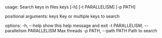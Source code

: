 usage: Search keys in files keys [-h] [-t PARALLELISM] [-p PATH] 

positional arguments:
  keys                   Key or multiple keys to search

options:
  -h, --help            show this help message and exit
  -t PARALLELISM, --parallelism PARALLELISM
                        Max threads
  -p PATH, --path PATH  Path to search

